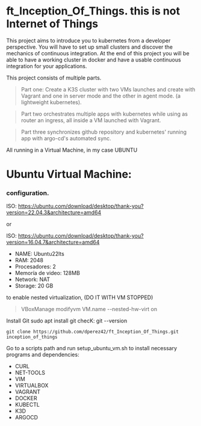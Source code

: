 # ft_Inception_Of_Things. this is not Internet of Things

This project aims to introduce you to kubernetes from a developer perspective. You will have to set up small clusters and discover the mechanics of continuous integration. At the end of this project you will be able to have a working cluster in docker and have a usable continuous integration for your applications.

This project consists of multiple parts.

>Part one: Create a K3S cluster with two VMs launches and create with Vagrant and one in server mode and the other in agent mode. (a lightweight kubernetes).

>Part two orchestrates multiple apps with kubernetes while using as router an ingress, all inside a VM launched with Vagrant.

>Part three synchronizes github repository and kubernetes' running app with argo-cd's automated sync.

All running in a Virtual Machine, in my case UBUNTU

# Ubuntu Virtual Machine:

### configuration.

ISO: https://ubuntu.com/download/desktop/thank-you?version=22.04.3&architecture=amd64

or

ISO: https://ubuntu.com/download/desktop/thank-you?version=16.04.7&architecture=amd64

- NAME: Ubuntu22lts
- RAM: 2048
- Procesadores: 2
- Memoría de video: 128MB
- Network: NAT
- Storage: 20 GB

to enable nested virtualization, (DO IT WITH VM STOPPED)
>VBoxManage modifyvm VM.name --nested-hw-virt on

Install Git
    sudo apt install git
checK:
    git --version

    git clone https://github.com/dperez42/ft_Inception_Of_Things.git inception_of_things

Go to a scripts path and run setup_ubuntu_vm.sh to install necessary programs and dependencies:
- CURL
- NET-TOOLS
- VIM
- VIRTUALBOX
- VAGRANT
- DOCKER
- KUBECTL
- K3D
- ARGOCD